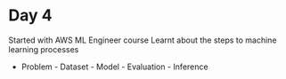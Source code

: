 # Day 4

Started with AWS ML Engineer course 
Learnt about the steps to machine learning processes

- Problem - Dataset - Model - Evaluation - Inference
